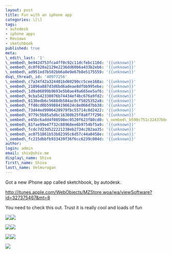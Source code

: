 ```yaml
---
layout: post
title: Fun with an iphone app
categories: \[\]
tags:
- autodesk
- iphone apps
- Reviews
- sketchbook
published: true
meta:
\_edit\_last: '1'
\_oembed\_be942d753fca4ff0c92c11dcfebc110d: '{{unknown}}'
\_oembed\_dc0f020a2129e2236dd60b6a433b2eb6: '{{unknown}}'
\_oembed\_ad951ed7b502bb6a8e9e67b8e5175559: '{{unknown}}'
dsq\_thread\_id: '40977256'
\_oembed\_c7a34f42a324401bd68290cc5cee168a: '{{unknown}}'
\_oembed\_21896a887d3d6bd6adeae8dfbb995ebe: '{{unknown}}'
\_oembed\_1d9a06899b9693e5b0ae49a665ee5af6: '{{unknown}}'
\_oembed\_9cba542338076b74434ef4bc676a9fd2: '{{unknown}}'
\_oembed\_6130edb6c5688db584ac0cf5025352a8: '{{unknown}}'
\_oembed\_ffd8cd0b599884196624c8e066d7bb38: '{{unknown}}'
\_oembed\_73d44ed9906428979fbc55714c0d2422: '{{unknown}}'
\_oembed\_9779c5b85a5dbc16360b25f8a8f7f296: '{{unknown}}'
\_oembed\_e45bc6add4f08598ec0520f623f80cd0: \_oembed\_b590c751c32437bbdae7bbe1ac595a72: \_oembed\_0e338dfdbf1f7385cb807732d784dc48: '{{unknown}}'
\_oembed\_81fae99e47f32c88968ee6b9754bf5a9: '{{unknown}}'
\_oembed\_fcdc7d23d522221238eb2734c282aa35: '{{unknown}}'
\_oembed\_ac0751861b53b82395c6d57c44a0458e: '{{unknown}}'
\_oembed\_fc215dbbfb933439f36f6cc6239c004d: '{{unknown}}'
author:
login: admin
email: shiv@shiv.me
display\_name: Shiva
first\_name: Shiva
last\_name: Velmurugan
---
```


Got a new iPhone app called sketchbook, by autodesk.

http://itunes.apple.com/WebObjects/MZStore.woa/wa/viewSoftware?id=327375467&mt=8

You need to check this out. Trust it is really cool and loads of fun

[![](/images/p_600_400_94004C32-12FE-420C-B6F5-BECAE41FD03B.jpeg)][0]![](/images/p_600_400_A8AFD185-95A4-4B6F-B673-1694E478CA29.jpeg)

![](/images/p_600_400_832597CB-C15D-4D70-9B6A-2F6B6B81EC3B.jpeg)[![](/images/p_480_320_1B8D36FE-EF3B-4A07-BE09-59C684C9B72B.jpeg)][1]

![](/images/p_480_320_89D65B20-7721-4693-96FB-273B1CCA7BF4.jpeg)![](/images/p_480_320_D9B49784-A392-4610-A7C5-A43A8BC3D363.jpeg)

[][1]

![](/images/p_480_320_63D8EF9C-110F-4A99-98BF-8FB49B604A82.jpeg)


[0]: http://blog.shiv.me/wp-content/uploads/2009/10/p_600_400_94004C32-12FE-420C-B6F5-BECAE41FD03B.jpeg
[1]: http://blog.shiv.me/wp-content/uploads/2009/10/p_480_320_1B8D36FE-EF3B-4A07-BE09-59C684C9B72B.jpeg